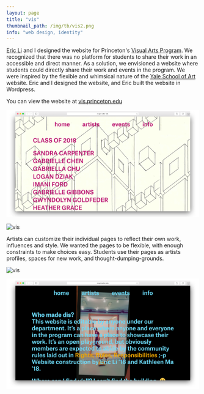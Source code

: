 ```yaml
---
layout: page
title: "vis"
thumbnail_path: /img/tb/vis2.png
info: "web design, identity"
---
```




[Eric Li](http://eric.young.li) and I designed the website for Princeton's [Visual Arts Program](http://arts.princeton.edu/academics/visual-arts/). We recognized that there was no platform for students to share their work in an accessible and direct manner. As a solution, we envisioned a website where students could directly share their work and events in the program. We were inspired by the flexible and whimsical nature of the [Yale School of Art](http://art.yale.edu) website. Eric and I designed the website, and Eric built the website in Wordpress. 

You can view the website at [vis.princeton.edu](http://vis.princeton.edu)

![vis](/img/vis/artists.png)

![vis](/img/vis/artists2.png)

Artists can customize their individual pages to reflect their own work, influences and style. We wanted the pages to be flexible, with enough constraints to make choices easy. Students use their pages as artists profiles, spaces for new work, and thought-dumping-grounds.

![vis](/img/vis/home.png)

![vis](/img/vis/info.png)

